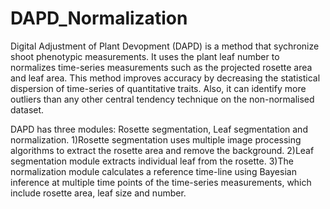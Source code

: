# DAPD_Normalization
Digital Adjustment of Plant Devopment (DAPD) is a method that sychronize shoot phenotypic measurements. It uses the plant leaf number to normalizes time-series measurements such as the projected rosette area and leaf area. This method improves accuracy by decreasing the statistical dispersion of time-series of quantitative traits. Also, it can identify more outliers than any other central tendency technique on the non-normalised dataset.

DAPD has three modules: Rosette segmentation, Leaf segmentation and normalization. 1)Rosette segmentation uses multiple image processing algorithms to extract the rosette area and remove the background. 2)Leaf segmentation module extracts individual leaf from the rosette. 3)The normalization module calculates a reference time-line using Bayesian inference at multiple time points of the time-series measurements, which include rosette area, leaf size and number.



